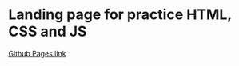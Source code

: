 # Landing page for practice HTML, CSS and JS

[Github Pages link](https://evgotem.github.io/baki-landing/)




